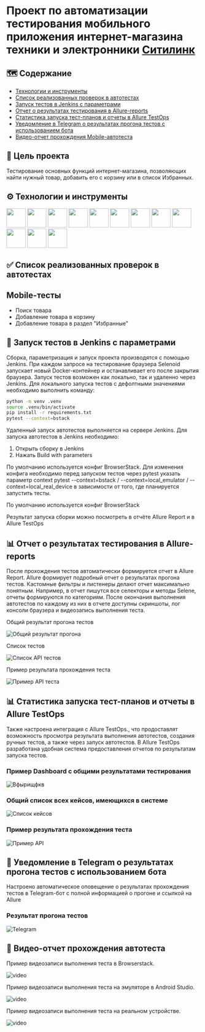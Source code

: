 # Проект по автоматизации тестирования мобильного приложения интернет-магазина техники и электронники [Ситилинк](https://www.citilink.ru/) 


## :world_map: Содержание

- [Технологии и инструменты](#gear-технологии-и-инструменты)
- [Список реализованных проверок в автотестах](#white_check_mark-список-реализованных-проверок-в-автотестах)
- [Запуск тестов в Jenkins с параметрами](#rocket-Запуск-тестов-в-Jenkins-с-параметрами)
- [Отчет о результатах тестирования в Allure-reports](#bar_chart-Отчет-о-результатах-тестирования-в-Allure-reports)
- [Статистика запуска тест-планов и отчеты в Allure TestOps](#bar_chart-Статистика-запуска-тест-планов-и-отчеты-в-Allure-TestOps)
- [Уведомление в Telegram о результатах прогона тестов с использованием бота](#email-Уведомление-в-Telegram-о-результатах-прогона-тестов-с-использованием-бота)
- [Видео-отчет прохождения Mobile-автотеста](#movie_camera-Видео-отчет-прохождения-автотеста)


## :dart: Цель проекта

Тестирование основных функций интернет-магазина, позволяющих найти нужный товар, добавить его с корзину или в список Избранных.


## :gear: Технологии и инструменты

<p align="left">
<img src="https://raw.githubusercontent.com/Annette-F/qa_guru_python_diplom_mobile_project/refs/heads/main/resources/images/python.svg" width="50" heigth="50"/>
<img src="https://raw.githubusercontent.com/Annette-F/qa_guru_python_diplom_mobile_project/refs/heads/main/resources/images/jenkins.svg" width="50" heigth="50"/>
<img src="https://raw.githubusercontent.com/Annette-F/qa_guru_python_diplom_mobile_project/refs/heads/main/resources/images/pycharm.svg" width="50" heigth="50"/>
<img src="https://raw.githubusercontent.com/Annette-F/qa_guru_python_diplom_mobile_project/refs/heads/main/resources/images/pytest.svg" width="50" heigth="50"/>
<img src="https://raw.githubusercontent.com/Annette-F/qa_guru_python_diplom_mobile_project/refs/heads/main/resources/images/github.svg" width="50" heigth="50"/>
<img src="https://github.com/Annette-F/qa_guru_python_diplom_mobile_project/blob/main/resources/images/AllureReport%20(1).png" height="50" width="50">
<img src="https://github.com/Annette-F/qa_guru_python_diplom_mobile_project/blob/main/resources/images/AllureTestOps.png" height="50" width="50">
<img src="https://github.com/Annette-F/qa_guru_python_diplom_mobile_project/blob/main/resources/images/selene%20(1).png" height="50" width="50">
<img src="https://raw.githubusercontent.com/Annette-F/qa_guru_python_diplom_mobile_project/refs/heads/main/resources/images/browserstack.svg" width="50" heigth="50"/>
<img src="https://github.com/Annette-F/qa_guru_python_diplom_mobile_project/blob/main/resources/images/appium.png" width="50" heigth="50"/>
<img src="https://raw.githubusercontent.com/Annette-F/qa_guru_python_diplom_mobile_project/refs/heads/main/resources/images/android-studio.svg" width="50" heigth="50"/>
<img src="https://raw.githubusercontent.com/Annette-F/qa_guru_python_diplom_mobile_project/refs/heads/main/resources/images/Telegram.svg" width="50" heigth="50"/>
</p>


## :white_check_mark: Список реализованных проверок в автотестах 

## Mobile-тесты
- Поиск товара
- Добавление товара в корзину
- Добавление товара в раздел "Избранные"


## :rocket: Запуск тестов в Jenkins с параметрами

Сборка, параметризация и запуск проекта производятся с помощью Jenkins. При каждом запросе на тестирование браузера Selenoid запускает новый Docker-контейнер и останавливает его после закрытия браузера. 
Запуск тестов возможен как локально, так и удаленно через Jenkins.
Для локального запуска тестов с дефолтными значениями необходимо выполнить команду:

```bash
python -m venv .venv
source .venv/bin/activate
pip install -r requirements.txt
pytest --context=bstack 
```

Удаленный запуск автотестов выполняется на сервере Jenkins. 
Для запуска автотестов в Jenkins необходимо:
1. Открыть сборку в Jenkins 
2. Нажать Build with parameters

По умолчанию используется конфиг BrowserStack. Для изменения конфига необходимо перед запуском тестов через pytest указать параметр context pytest --context=bstack / --context=local_emulator / --context=local_real_device в зависимости от того, где планируется запустить тесты.

По умолчанию используется конфиг BrowserStack

Результат запуска сборки можно посмотреть в отчёте Allure Report и в Allure TestOps


## :bar_chart: Отчет о результатах тестирования в Allure-reports

После прохождения тестов автоматически формируется отчет в Allure Report. Allure формирует подробный отчет о результатах прогона тестов. Кастомные фильтры и листенеры делают отчет максимально понятным. Например, в отчет пишутся все селекторы и методы Selene, отчеты формируются по категориям.
После окончания выполнения автотестов по каждому из них в отчете доступны скриншоты, лог консоли браузера и видеозапись выполнения теста.


Общий результат прогона тестов

<p>
<img title="Общий результат прогона" src="resources/photo/allure overview.png">
</p>

Список тестов

<p>
<img title="Список API тестов" src="resources/photo/allure cases.png">
</p>

Пример результата прохождения теста

<p>
<img title="Пример API теста" src="resources/photo/allure report.png">
</p>

## :bar_chart: Статистика запуска тест-планов и отчеты в Allure TestOps

Также настроена интеграция с Allure TestOps., что продоставлят возможность просмотра результата выполнения автотестов, создания ручных тестов, а также через запуск автотестов. В Allure TestOps разработана удобная система предоставления отчетов по результатам запуска тестов. 

### Пример Dashboard с общими результатами тестирования

<p>
<img title="Вфырищфкв" src="resources/photo/dashboard.png">
</p>

### Общий список всех кейсов, имеющихся в системе

<p>
<img title="Список кейсов" src="resources/photo/testops cases.png">
</p>


### Пример результата прохождения теста

<p>
<img title="Пример API" src="resources/photo/testops report.png">
</p>


## :email: Уведомление в Telegram о результатах прогона тестов с использованием бота

Настроено автоматическое оповещение о результатах прохождения тестов в Telegram-бот с полной информацией о прогоне и ссылкой на Allure


### Результат прогона тестов 

<p>
<img title="Telegram" src="resources/photo/telegram.png">
</p>

## :movie_camera: Видео-отчет прохождения автотеста 

Пример видеозаписи выполнения теста в Browserstack.

<p>
<img title="Video" src="resources/video/bstack.gif" alt="video">
</p>

Пример видеозаписи выполнения теста на эмуляторе в Android Studio.

<p>
<img title="Video" src="resources/video/emulator.gif" alt="video">
</p>

Пример видеозаписи выполнения теста на реальном устройстве.

<p>
<img title="Video" src="resources/video/real.gif" alt="video">
</p>
